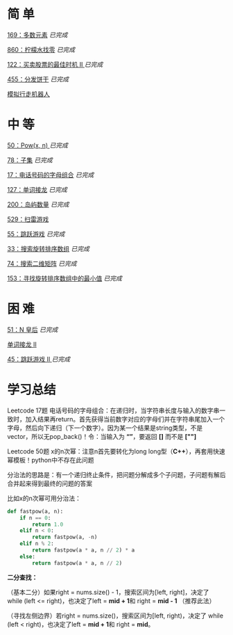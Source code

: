# 简 单

[169：多数元素](https://github.com/libracjj/AlgorithmQIUZHAO/blob/master/Week_03/Leetcode_169.cpp) 			  *已完成*  			  

[860：柠檬水找零](https://github.com/libracjj/AlgorithmQIUZHAO/blob/master/Week_03/Leetcode_860.cpp) 			  *已完成*  			  

[122：买卖股票的最佳时机 II ](https://github.com/libracjj/AlgorithmQIUZHAO/blob/master/Week_03/Leetcode_122.cpp) 			  *已完成*  			  

[455：分发饼干](https://github.com/libracjj/AlgorithmQIUZHAO/blob/master/Week_03/Leetcode_455.cpp) 			  *已完成*  			  

[模拟行走机器人](https://leetcode-cn.com/problems/walking-robot-simulation/description/)

# 中 等

[50：Pow(x, n) ](https://github.com/libracjj/AlgorithmQIUZHAO/blob/master/Week_03/Leetcode_50.cpp)			  *已完成* 

[78：子集](https://github.com/libracjj/AlgorithmQIUZHAO/blob/master/Week_03/Leetcode_78.cpp)			  *已完成* 

[17：电话号码的字母组合](https://github.com/libracjj/AlgorithmQIUZHAO/blob/master/Week_03/Leetcode_17.cpp) 			  *已完成*  			  

[127：单词接龙](https://github.com/libracjj/AlgorithmQIUZHAO/blob/master/Week_03/leetcode_127.py)			  *已完成*  			  			  

[200：岛屿数量](https://github.com/libracjj/AlgorithmQIUZHAO/blob/master/Week_03/Leetcode_200.cpp)			  *已完成*  			  

[529：扫雷游戏](https://leetcode-cn.com/problems/minesweeper/description/)

[55：跳跃游戏](https://leetcode-cn.com/problems/jump-game/)			  *已完成*  			  

[33：搜索旋转排序数组](https://github.com/libracjj/AlgorithmQIUZHAO/blob/master/Week_03/Leetcode_33.cpp)			  *已完成*  			  

[74：搜索二维矩阵](https://leetcode-cn.com/problems/search-a-2d-matrix/)			  *已完成*  			  

[153：寻找旋转排序数组中的最小值](https://github.com/libracjj/AlgorithmQIUZHAO/blob/master/Week_03/Leetcode_153.cpp)			  *已完成*  			  

# 困 难

[51：N 皇后](https://github.com/libracjj/AlgorithmQIUZHAO/blob/master/Week_03/Leetcode_51.cpp) 			  *已完成*  

[单词接龙 II ](https://leetcode-cn.com/problems/word-ladder-ii/description/)

[45：跳跃游戏 II ](https://github.com/libracjj/AlgorithmQIUZHAO/blob/master/Week_03/Leetcode_45.cpp)			  *已完成*  			  



# 学习总结

Leetcode 17题 电话号码的字母组合：在递归时，当字符串长度与输入的数字串一致时，加入结果再return。首先获得当前数字对应的字母们并在字符串尾加入一个字母，然后向下递归（下一个数字）。因为某一个结果是string类型，不是vector，所以无pop_back()！令：当输入为 **“”**，要返回 **[]** 而不是 **[""]**      

Leetcode 50题 x的n次幂：注意n首先要转化为long long型（**C++**），再套用快速幂模板！python中不存在此问题      

分治法的思路是：有一个递归终止条件，把问题分解成多个子问题，子问题有解后合并起来得到最终的问题的答案

比如x的n次幂可用分治法：

```python
def fastpow(a, n):
    if n == 0:
        return 1.0
    elif n < 0:
        return fastpow(a, -n)
    elif n % 2:
        return fastpow(a * a, n // 2) * a
    else:
        return fastpow(a * a, n // 2)
```

**二分查找：**

（基本二分）如果right = nums.size() - 1，搜索区间为[left, right]，决定了 while (left <= right)，也决定了left = **mid + 1**和	right = **mid - 1** （推荐此法）

（寻找左侧边界）若right = nums.size()，搜索区间为[left, right)，决定了 while (left < right)，也决定了left = **mid + 1**和			 right = **mid**。